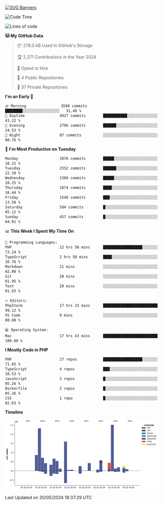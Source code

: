 [![SVG Banners](https://svg-banners.vercel.app/api?type=glitch&text1=Gere_Lajos%F0%9F%92%BB&width=800&height=400)](https://github.com/Akshay090/svg-banners)

<!--START_SECTION:waka-->
![Code Time](http://img.shields.io/badge/Code%20Time-1%2C643%20hrs%2054%20mins-blue)

![Lines of code](https://img.shields.io/badge/From%20Hello%20World%20I%27ve%20Written-12.6%20million%20lines%20of%20code-blue)

**🐱 My GitHub Data** 

> 📦 278.0 kB Used in GitHub's Storage 
 > 
> 🏆 2,371 Contributions in the Year 2024
 > 
> 💼 Opted to Hire
 > 
> 📜 4 Public Repositories 
 > 
> 🔑 37 Private Repositories 
 > 
**I'm an Early 🐤** 

```text
🌞 Morning                3590 commits        ████████░░░░░░░░░░░░░░░░░   31.49 % 
🌆 Daytime                4927 commits        ███████████░░░░░░░░░░░░░░   43.22 % 
🌃 Evening                2796 commits        ██████░░░░░░░░░░░░░░░░░░░   24.53 % 
🌙 Night                  87 commits          ░░░░░░░░░░░░░░░░░░░░░░░░░   00.76 % 
```
📅 **I'm Most Productive on Tuesday** 

```text
Monday                   2076 commits        █████░░░░░░░░░░░░░░░░░░░░   18.21 % 
Tuesday                  2552 commits        ██████░░░░░░░░░░░░░░░░░░░   22.39 % 
Wednesday                2309 commits        █████░░░░░░░░░░░░░░░░░░░░   20.25 % 
Thursday                 1874 commits        ████░░░░░░░░░░░░░░░░░░░░░   16.44 % 
Friday                   1548 commits        ███░░░░░░░░░░░░░░░░░░░░░░   13.58 % 
Saturday                 584 commits         █░░░░░░░░░░░░░░░░░░░░░░░░   05.12 % 
Sunday                   457 commits         █░░░░░░░░░░░░░░░░░░░░░░░░   04.01 % 
```


📊 **This Week I Spent My Time On** 

```text
💬 Programming Languages: 
PHP                      12 hrs 58 mins      ██████████████████░░░░░░░   73.24 % 
TypeScript               2 hrs 58 mins       ████░░░░░░░░░░░░░░░░░░░░░   16.76 % 
Markdown                 21 mins             ░░░░░░░░░░░░░░░░░░░░░░░░░   02.00 % 
Git                      20 mins             ░░░░░░░░░░░░░░░░░░░░░░░░░   01.95 % 
Text                     20 mins             ░░░░░░░░░░░░░░░░░░░░░░░░░   01.93 % 

🔥 Editors: 
PhpStorm                 17 hrs 33 mins      █████████████████████████   99.12 % 
VS Code                  9 mins              ░░░░░░░░░░░░░░░░░░░░░░░░░   00.88 % 

💻 Operating System: 
Mac                      17 hrs 43 mins      █████████████████████████   100.00 % 
```

**I Mostly Code in PHP** 

```text
PHP                      27 repos            ██████████████████░░░░░░░   71.05 % 
TypeScript               4 repos             ███░░░░░░░░░░░░░░░░░░░░░░   10.53 % 
JavaScript               2 repos             █░░░░░░░░░░░░░░░░░░░░░░░░   05.26 % 
Dockerfile               2 repos             █░░░░░░░░░░░░░░░░░░░░░░░░   05.26 % 
CSS                      1 repo              █░░░░░░░░░░░░░░░░░░░░░░░░   02.63 % 
```



**Timeline**

![Lines of Code chart](https://raw.githubusercontent.com/gere-lajos/gere-lajos/main/assets/bar_graph.png)


 Last Updated on 20/05/2024 18:37:29 UTC
<!--END_SECTION:waka-->
